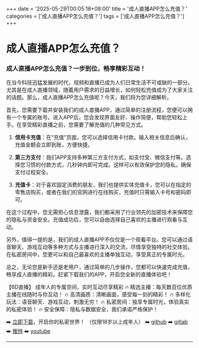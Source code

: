 +++
date = '2025-05-29T00:05:18+08:00'
title = '成人直播APP怎么充值？'
categories = ['成人直播APP怎么充值？']
tags = ['成人直播APP怎么充值？']
+++

# 成人直播APP怎么充值？

### 成人直播APP怎么充值？一步到位，畅享精彩互动！

在当今科技迅猛发展的时代，视频和直播已成为人们日常生活不可或缺的一部分。尤其是在成人直播领域，随着用户需求的日益增长，如何轻松充值成为了大家关注的话题。那么，成人直播APP怎么充值呢？今天，我们将为您详细解析。

首先，您需要下载并安装我们的成人直播APP，通过简单的注册流程，您便可以拥有一个专属的账号。进入APP后，您会发现界面友好、操作简便，帮助您轻松上手。在享受精彩直播之前，您需要了解充值的几种常见方式。

1. **信用卡充值**：在“充值”页面，您可以选择信用卡付款。输入相关信息后确认，充值金额会立即到账，方便快捷。

2. **第三方支付**：我们APP支持多种第三方支付方式，如支付宝、微信支付等。选择您习惯的付款方式，几秒钟内即可完成。这样可以有效保护您的隐私，确保支付过程安全。

3. **充值卡**：对于喜欢固定消费的朋友，我们也提供实体充值卡，您可以在指定的零售店购买，或者在我们的官网进行在线购买，充值时只需输入卡号和密码即可。

在这个过程中，您无需担心信息泄露，我们都采用了行业领先的加密技术来保障您的隐私与资金安全。充值成功后，您可以自由选择自己喜欢的主播进行观看与互动。

另外，值得一提的是，我们的成人直播APP不仅仅是一个观看平台。您可以通过语音聊天、游戏互动等多种方式与主播进行深入的交流，尽情享受独特的社交体验。在私密房间中，您更可以和自己最喜欢的主播单独互动，享受真正的专属时光。

总之，无论您是新手还是老用户，通过简单的几步操作，您都可以快速完成充值，畅享成人直播的精彩。赶紧下载我们的APP，开启您全新的直播体验吧！

【6D直播】
成年人的专属空间，实时互动尽享精彩
🔥 精选主播：每天数百位优质主播在线随时与你互动！
🔥 高清画质：清晰画面，感受每一刻的精彩！
🔥 多样化玩法：语音聊天、游戏互动，刺激无穷！
🔥 私密房间：独享专属时光，体验真实的私密体验！
🔥 安全保障：隐私与数据安全，我们承诺严格保护！

➡️ [立即下载](https://down123.s3.ap-east-1.amazonaws.com/down/down.html?channelCode=blog)，开启你的私密世界！
（仅限18岁以上成年人）
➡️ [github](https://aldult-live.github.io/)
➡️ [gitlab](https://seo-09598d.gitlab.io/)
➡️ [推特](https://x.com/wegame33)
➡️ [youtube](https://www.youtube.com/@6Dlive)

---
